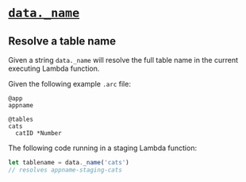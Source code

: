 # <a id=data.name href=#data.name>`data._name`</a>

## Resolve a table name

Given a string `data._name` will resolve the full table name in the current executing Lambda function.

Given the following example `.arc` file:

```.arc
@app
appname

@tables
cats
  catID *Number
```

The following code running in a staging Lambda function:

```javascript
let tablename = data._name('cats')
// resolves appname-staging-cats
```
